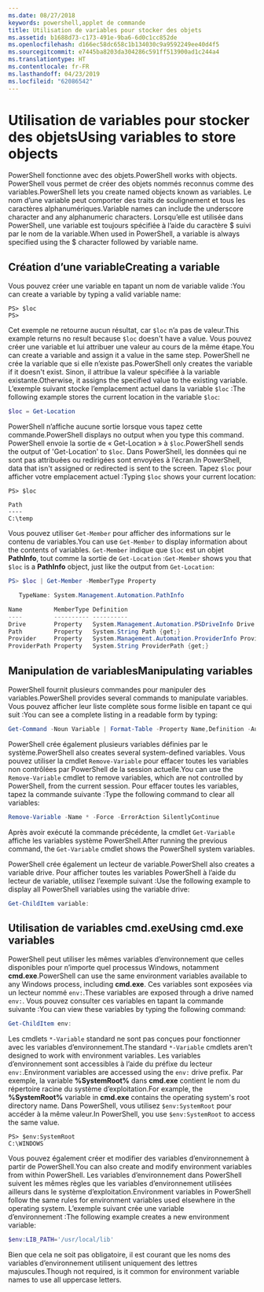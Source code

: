 ```yaml
---
ms.date: 08/27/2018
keywords: powershell,applet de commande
title: Utilisation de variables pour stocker des objets
ms.assetid: b1688d73-c173-491e-9ba6-6d0c1cc852de
ms.openlocfilehash: d166ec58dc658c1b134030c9a9592249ee40d4f5
ms.sourcegitcommit: e7445ba8203da304286c591ff513900ad1c244a4
ms.translationtype: HT
ms.contentlocale: fr-FR
ms.lasthandoff: 04/23/2019
ms.locfileid: "62086542"
---
```

# <a name="using-variables-to-store-objects"></a><span data-ttu-id="0a4db-103">Utilisation de variables pour stocker des objets</span><span class="sxs-lookup"><span data-stu-id="0a4db-103">Using variables to store objects</span></span>

<span data-ttu-id="0a4db-104">PowerShell fonctionne avec des objets.</span><span class="sxs-lookup"><span data-stu-id="0a4db-104">PowerShell works with objects.</span></span> <span data-ttu-id="0a4db-105">PowerShell vous permet de créer des objets nommés reconnus comme des variables.</span><span class="sxs-lookup"><span data-stu-id="0a4db-105">PowerShell lets you create named objects known as variables.</span></span>
<span data-ttu-id="0a4db-106">Le nom d’une variable peut comporter des traits de soulignement et tous les caractères alphanumériques.</span><span class="sxs-lookup"><span data-stu-id="0a4db-106">Variable names can include the underscore character and any alphanumeric characters.</span></span> <span data-ttu-id="0a4db-107">Lorsqu’elle est utilisée dans PowerShell, une variable est toujours spécifiée à l’aide du caractère \$ suivi par le nom de la variable.</span><span class="sxs-lookup"><span data-stu-id="0a4db-107">When used in PowerShell, a variable is always specified using the \$ character followed by variable name.</span></span>

## <a name="creating-a-variable"></a><span data-ttu-id="0a4db-108">Création d’une variable</span><span class="sxs-lookup"><span data-stu-id="0a4db-108">Creating a variable</span></span>

<span data-ttu-id="0a4db-109">Vous pouvez créer une variable en tapant un nom de variable valide :</span><span class="sxs-lookup"><span data-stu-id="0a4db-109">You can create a variable by typing a valid variable name:</span></span>

```
PS> $loc
PS>
```

<span data-ttu-id="0a4db-110">Cet exemple ne retourne aucun résultat, car `$loc` n’a pas de valeur.</span><span class="sxs-lookup"><span data-stu-id="0a4db-110">This example returns no result because `$loc` doesn't have a value.</span></span> <span data-ttu-id="0a4db-111">Vous pouvez créer une variable et lui attribuer une valeur au cours de la même étape.</span><span class="sxs-lookup"><span data-stu-id="0a4db-111">You can create a variable and assign it a value in the same step.</span></span> <span data-ttu-id="0a4db-112">PowerShell ne crée la variable que si elle n’existe pas.</span><span class="sxs-lookup"><span data-stu-id="0a4db-112">PowerShell only creates the variable if it doesn't exist.</span></span>
<span data-ttu-id="0a4db-113">Sinon, il attribue la valeur spécifiée à la variable existante.</span><span class="sxs-lookup"><span data-stu-id="0a4db-113">Otherwise, it assigns the specified value to the existing variable.</span></span> <span data-ttu-id="0a4db-114">L’exemple suivant stocke l’emplacement actuel dans la variable `$loc` :</span><span class="sxs-lookup"><span data-stu-id="0a4db-114">The following example stores the current location in the variable `$loc`:</span></span>

```powershell
$loc = Get-Location
```

<span data-ttu-id="0a4db-115">PowerShell n’affiche aucune sortie lorsque vous tapez cette commande.</span><span class="sxs-lookup"><span data-stu-id="0a4db-115">PowerShell displays no output when you type this command.</span></span> <span data-ttu-id="0a4db-116">PowerShell envoie la sortie de « Get-Location » à `$loc`.</span><span class="sxs-lookup"><span data-stu-id="0a4db-116">PowerShell sends the output of 'Get-Location' to `$loc`.</span></span> <span data-ttu-id="0a4db-117">Dans PowerShell, les données qui ne sont pas attribuées ou redirigées sont envoyées à l’écran.</span><span class="sxs-lookup"><span data-stu-id="0a4db-117">In PowerShell, data that isn't assigned or redirected is sent to the screen.</span></span> <span data-ttu-id="0a4db-118">Tapez `$loc` pour afficher votre emplacement actuel :</span><span class="sxs-lookup"><span data-stu-id="0a4db-118">Typing `$loc` shows your current location:</span></span>

```
PS> $loc

Path
----
C:\temp
```

<span data-ttu-id="0a4db-119">Vous pouvez utiliser `Get-Member` pour afficher des informations sur le contenu de variables.</span><span class="sxs-lookup"><span data-stu-id="0a4db-119">You can use `Get-Member` to display information about the contents of variables.</span></span> <span data-ttu-id="0a4db-120">`Get-Member` indique que `$loc` est un objet **PathInfo**, tout comme la sortie de `Get-Location` :</span><span class="sxs-lookup"><span data-stu-id="0a4db-120">`Get-Member` shows you that `$loc` is a **PathInfo** object, just like the output from `Get-Location`:</span></span>

```powershell
PS> $loc | Get-Member -MemberType Property

   TypeName: System.Management.Automation.PathInfo

Name         MemberType Definition
----         ---------- ----------
Drive        Property   System.Management.Automation.PSDriveInfo Drive {get;}
Path         Property   System.String Path {get;}
Provider     Property   System.Management.Automation.ProviderInfo Provider {...
ProviderPath Property   System.String ProviderPath {get;}
```

## <a name="manipulating-variables"></a><span data-ttu-id="0a4db-121">Manipulation de variables</span><span class="sxs-lookup"><span data-stu-id="0a4db-121">Manipulating variables</span></span>

<span data-ttu-id="0a4db-122">PowerShell fournit plusieurs commandes pour manipuler des variables.</span><span class="sxs-lookup"><span data-stu-id="0a4db-122">PowerShell provides several commands to manipulate variables.</span></span> <span data-ttu-id="0a4db-123">Vous pouvez afficher leur liste complète sous forme lisible en tapant ce qui suit :</span><span class="sxs-lookup"><span data-stu-id="0a4db-123">You can see a complete listing in a readable form by typing:</span></span>

```powershell
Get-Command -Noun Variable | Format-Table -Property Name,Definition -AutoSize -Wrap
```

<span data-ttu-id="0a4db-124">PowerShell crée également plusieurs variables définies par le système.</span><span class="sxs-lookup"><span data-stu-id="0a4db-124">PowerShell also creates several system-defined variables.</span></span> <span data-ttu-id="0a4db-125">Vous pouvez utiliser la cmdlet `Remove-Variable` pour effacer toutes les variables non contrôlées par PowerShell de la session actuelle.</span><span class="sxs-lookup"><span data-stu-id="0a4db-125">You can use the `Remove-Variable` cmdlet to remove variables, which are not controlled by PowerShell, from the current session.</span></span> <span data-ttu-id="0a4db-126">Pour effacer toutes les variables, tapez la commande suivante :</span><span class="sxs-lookup"><span data-stu-id="0a4db-126">Type the following command to clear all variables:</span></span>

```powershell
Remove-Variable -Name * -Force -ErrorAction SilentlyContinue
```

<span data-ttu-id="0a4db-127">Après avoir exécuté la commande précédente, la cmdlet `Get-Variable` affiche les variables système PowerShell.</span><span class="sxs-lookup"><span data-stu-id="0a4db-127">After running the previous command, the `Get-Variable` cmdlet shows the PowerShell system variables.</span></span>

<span data-ttu-id="0a4db-128">PowerShell crée également un lecteur de variable.</span><span class="sxs-lookup"><span data-stu-id="0a4db-128">PowerShell also creates a variable drive.</span></span> <span data-ttu-id="0a4db-129">Pour afficher toutes les variables PowerShell à l’aide du lecteur de variable, utilisez l’exemple suivant :</span><span class="sxs-lookup"><span data-stu-id="0a4db-129">Use the following example to display all PowerShell variables using the variable drive:</span></span>

```powershell
Get-ChildItem variable:
```

## <a name="using-cmdexe-variables"></a><span data-ttu-id="0a4db-130">Utilisation de variables cmd.exe</span><span class="sxs-lookup"><span data-stu-id="0a4db-130">Using cmd.exe variables</span></span>

<span data-ttu-id="0a4db-131">PowerShell peut utiliser les mêmes variables d’environnement que celles disponibles pour n’importe quel processus Windows, notamment **cmd.exe**.</span><span class="sxs-lookup"><span data-stu-id="0a4db-131">PowerShell can use the same environment variables available to any Windows process, including **cmd.exe**.</span></span> <span data-ttu-id="0a4db-132">Ces variables sont exposées via un lecteur nommé `env:`.</span><span class="sxs-lookup"><span data-stu-id="0a4db-132">These variables are exposed through a drive named `env:`.</span></span> <span data-ttu-id="0a4db-133">Vous pouvez consulter ces variables en tapant la commande suivante :</span><span class="sxs-lookup"><span data-stu-id="0a4db-133">You can view these variables by typing the following command:</span></span>

```powershell
Get-ChildItem env:
```

<span data-ttu-id="0a4db-134">Les cmdlets `*-Variable` standard ne sont pas conçues pour fonctionner avec les variables d’environnement.</span><span class="sxs-lookup"><span data-stu-id="0a4db-134">The standard `*-Variable` cmdlets aren't designed to work with environment variables.</span></span> <span data-ttu-id="0a4db-135">Les variables d’environnement sont accessibles à l’aide du préfixe du lecteur `env:`.</span><span class="sxs-lookup"><span data-stu-id="0a4db-135">Environment variables are accessed using the `env:` drive prefix.</span></span> <span data-ttu-id="0a4db-136">Par exemple, la variable **%SystemRoot%** dans **cmd.exe** contient le nom du répertoire racine du système d’exploitation.</span><span class="sxs-lookup"><span data-stu-id="0a4db-136">For example, the **%SystemRoot%** variable in **cmd.exe** contains the operating system's root directory name.</span></span> <span data-ttu-id="0a4db-137">Dans PowerShell, vous utilisez `$env:SystemRoot` pour accéder à la même valeur.</span><span class="sxs-lookup"><span data-stu-id="0a4db-137">In PowerShell, you use `$env:SystemRoot` to access the same value.</span></span>

```
PS> $env:SystemRoot
C:\WINDOWS
```

<span data-ttu-id="0a4db-138">Vous pouvez également créer et modifier des variables d’environnement à partir de PowerShell.</span><span class="sxs-lookup"><span data-stu-id="0a4db-138">You can also create and modify environment variables from within PowerShell.</span></span> <span data-ttu-id="0a4db-139">Les variables d’environnement dans PowerShell suivent les mêmes règles que les variables d’environnement utilisées ailleurs dans le système d’exploitation.</span><span class="sxs-lookup"><span data-stu-id="0a4db-139">Environment variables in PowerShell follow the same rules for environment variables used elsewhere in the operating system.</span></span> <span data-ttu-id="0a4db-140">L’exemple suivant crée une variable d’environnement :</span><span class="sxs-lookup"><span data-stu-id="0a4db-140">The following example creates a new environment variable:</span></span>

```powershell
$env:LIB_PATH='/usr/local/lib'
```

<span data-ttu-id="0a4db-141">Bien que cela ne soit pas obligatoire, il est courant que les noms des variables d’environnement utilisent uniquement des lettres majuscules.</span><span class="sxs-lookup"><span data-stu-id="0a4db-141">Though not required, is it common for environment variable names to use all uppercase letters.</span></span>
